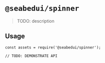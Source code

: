 # `@seabedui/spinner`

> TODO: description

## Usage

```
const assets = require('@seabedui/spinner');

// TODO: DEMONSTRATE API
```
